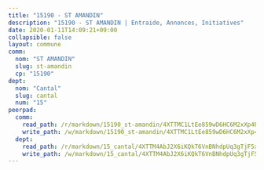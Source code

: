 ```yaml
---
title: "15190 - ST AMANDIN"
description: "15190 - ST AMANDIN | Entraide, Annonces, Initiatives"
date: 2020-01-11T14:09:21+09:00
collapsible: false
layout: commune
comm:
  nom: "ST AMANDIN"
  slug: st-amandin
  cp: "15190"
dept:
  nom: "Cantal"
  slug: cantal
  num: "15"
peerpad:
  comm:
    read_path: /r/markdown/15190_st-amandin/4XTTMC1LtEe859wD6HC6M2xXp4PjrUu1YqURN8KtWeJcifLPh
    write_path: /w/markdown/15190_st-amandin/4XTTMC1LtEe859wD6HC6M2xXp4PjrUu1YqURN8KtWeJcifLPh-K3TgTcprSrzHKrXWw82rV2fUNLjGgRaNP885g3PfwtoheZz9QFbu8iU1f1xGNAuvVoEq9WBcg36S7VxiB3RkrtxSwReWgFekBYwhe4FqQ6DrPczqQ1GU6XhNRUvGNiwcTHhnZaGP
  dept:
    read_path: /r/markdown/15_cantal/4XTTM4AbJ2X6iKQkT6VnBNhdpUq3gTjF5xvzeLXgyMbip7oZi
    write_path: /w/markdown/15_cantal/4XTTM4AbJ2X6iKQkT6VnBNhdpUq3gTjF5xvzeLXgyMbip7oZi-K3TgUzLxcVoV3Spfk4WRRT7ns4FZHP5DRn3T5Xt1HAMNkCgdMWpswwmyZFy1f4TzqjHqM6bwRLmH4WDVWsNZdM34scPnnmiNG41mKcAmEspoSpDYQr7FHqoFAfy15CJrkSEmsoqS
---
```


